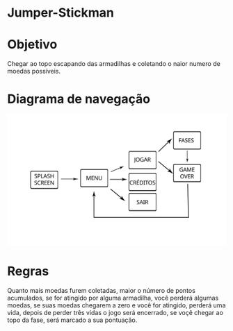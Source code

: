 # Jumper-Stickman
  
  
# Objetivo 
 Chegar ao topo escapando das armadilhas e coletando o naior numero de moedas possíveis.
 
 # Diagrama de navegação
![alt text](https://github.com/WesleyoLopes/Jumper-Stickman/blob/master/Diagrama%20de%20navega%C3%A7%C3%A3o.png)
 
 # Regras
  Quanto mais moedas furem coletadas, maior o número de pontos acumulados, se for atingido por alguma armadilha, você perderá algumas moedas, se suas moedas chegarem a zero e você for atingido, perderá uma vida, depois de perder três vidas o jogo será encerrado, se voçê chegar ao topo da fase, será marcado a sua pontuação.
